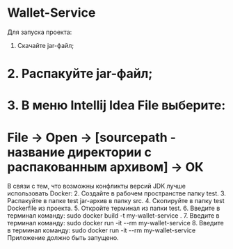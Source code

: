 # Wallet-Service
Для запуска проекта:
1. Скачайте jar-файл;
# 2. Распакуйте jar-файл;
# 3. В меню Intellij Idea File выберите:
# File -> Open -> [sourcepath - название  директории с распакованным архивом] -> ОК

В связи с тем, что возможны конфликты версий JDK лучше использовать Docker:
2. Создайте в рабочем пространстве папку test.
3. Распакуйте в папке test jar-архив в папку src.
4. Скопируйте в папку test Dockerfile из проекта.
5. Откройте терминал из папки test.
6. Введите в терминал команду: sudo docker build -t my-wallet-service .
7. Введите в терминал команду: sudo docker run -it --rm my-wallet-service
8. Введите в терминал команду: sudo docker run -it --rm my-wallet-service
Приложение должно быть запущено.
